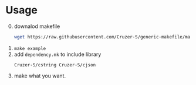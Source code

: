 # Usage
0. downalod makefile
	```bash
	wget https://raw.githubusercontent.com/Cruzer-S/generic-makefile/main/makefile
	```
1. `make example`
2. add `dependency.mk` to include library
	```
	Cruzer-S/cstring Cruzer-S/cjson
	```
4. make what you want.
